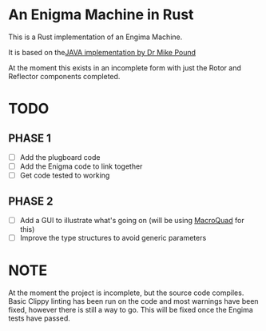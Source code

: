 # An Enigma Machine in Rust

This is a Rust implementation of an Engima Machine.

It is based on the[JAVA implementation by Dr Mike Pound](https://github.com/mikepound/enigma)

At the moment this exists in an incomplete form with just the Rotor and Reflector components completed.

# TODO

## PHASE 1

- [ ] Add the plugboard code
- [ ] Add the Enigma code to link together
- [ ] Get code tested to working

## PHASE 2

- [ ] Add a GUI to illustrate what's going on (will be using [MacroQuad](https://macroquad.rs/) for this)
- [ ] Improve the type structures to avoid generic parameters

# NOTE

At the moment the project is incomplete, but the source code compiles. Basic Clippy linting has been run on the code and most warnings have been fixed, however there is still a way to go. This will be fixed once the Engima tests have passed.
